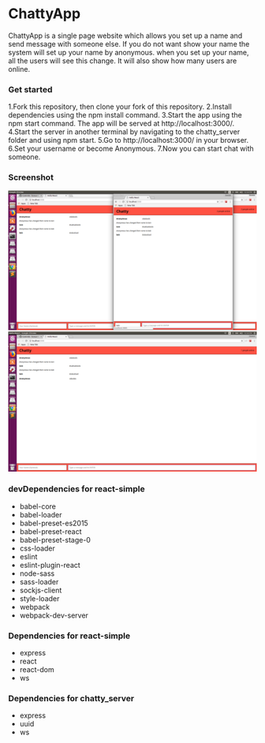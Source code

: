 ChattyApp
=====================

ChattyApp is a single page website which allows you set up a name and send message with someone else. If you do not want show your name the system will set up your name by anonymous. when you set up your name, all the users will see this change. It will also show how many users are online.



### Get started

1.Fork this repository, then clone your fork of this repository.
2.Install dependencies using the npm install command.
3.Start the app using the npm start command. The app will be served at http://localhost:3000/.
4.Start the server in another terminal by navigating to the chatty_server folder and using npm start.
5.Go to http://localhost:3000/ in your browser.
6.Set your username or become Anonymous.
7.Now you can start chat with someone.



### Screenshot
!["two users online"](https://github.com/boxuanlu/chat/blob/master/picture/messageWillShowinBothScreen.png?raw=true)
!["the user will set to Anonymous"](https://github.com/boxuanlu/chat/blob/master/picture/noNameisSetToAnonyomus.png?raw=true)

### devDependencies for react-simple 

* babel-core
* babel-loader
* babel-preset-es2015
* babel-preset-react
* babel-preset-stage-0
* css-loader
* eslint
* eslint-plugin-react
* node-sass
* sass-loader
* sockjs-client
* style-loader
* webpack
* webpack-dev-server

### Dependencies for react-simple

* express
* react
* react-dom
* ws

### Dependencies for chatty_server

* express
* uuid
* ws

